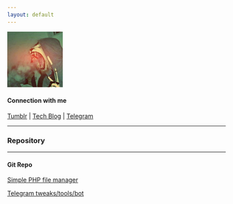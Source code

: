 ```yaml
---
layout: default
---
```

![Logo](/assets/images/logo_tmblr.jpeg)
#### Сonnection with me
 [<i class="fa fa-tumblr-square fa-lg" aria-hidden="true"></i> Tumblr](https://patap.org.ua/) | [<i class="fa fa-wordpress fa-lg" aria-hidden="true"></i> Tech Blog](http://grishchuk.com.ua/) | [<i class="fa fa-telegram fa-lg" aria-hidden="true"></i> Telegram](https://t.me/ky4eryaviipon4o) <i class="las la-battery-three-quarters la-lg"></i>
* * *

### Repository
* * *
	
#### Git Repo
[Simple PHP file manager](/simple-file-manager/)

[Telegram tweaks/tools/bot](/Telegram-tweaks/)

